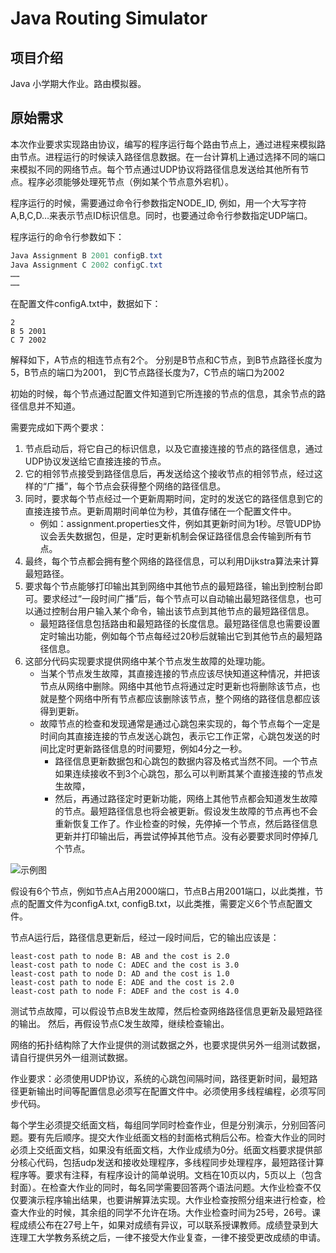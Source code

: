 # Java Routing Simulator

## 项目介绍
Java 小学期大作业。路由模拟器。

## 原始需求

本次作业要求实现路由协议，编写的程序运行每个路由节点上，通过进程来模拟路由节点。进程运行的时候读入路径信息数据。在一台计算机上通过选择不同的端口来模拟不同的网络节点。每个节点通过UDP协议将路径信息发送给其他所有节点。程序必须能够处理死节点（例如某个节点意外宕机）。

程序运行的时候，需要通过命令行参数指定NODE_ID, 例如，用一个大写字符A,B,C,D…来表示节点ID标识信息。同时，也要通过命令行参数指定UDP端口。

程序运行的命令行参数如下：
```Java Assignment A 2000 configA.txt
Java Assignment B 2001 configB.txt
Java Assignment C 2002 configC.txt
……
……
```
在配置文件configA.txt中，数据如下：
```
2
B 5 2001
C 7 2002
```

解释如下，A节点的相连节点有2个。 分别是B节点和C节点，到B节点路径长度为5，B节点的端口为2001， 到C节点路径长度为7，C节点的端口为2002

初始的时候，每个节点通过配置文件知道到它所连接的节点的信息，其余节点的路径信息并不知道。

需要完成如下两个要求：
1. 节点启动后，将它自己的标识信息，以及它直接连接的节点的路径信息，通过UDP协议发送给它直接连接的节点。
2. 它的相邻节点接受到路径信息后，再发送给这个接收节点的相邻节点，经过这样的“广播”，每个节点会获得整个网络的路径信息。
3. 同时，要求每个节点经过一个更新周期时间，定时的发送它的路径信息到它的直接连接节点。更新周期时间单位为秒，其值存储在一个配置文件中。
    * 例如：assignment.properties文件，例如其更新时间为1秒。尽管UDP协议会丢失数据包，但是，定时更新机制会保证路径信息会传输到所有节点。
4. 最终，每个节点都会拥有整个网络的路径信息，可以利用Dijkstra算法来计算最短路径。
5. 要求每个节点能够打印输出其到网络中其他节点的最短路径，输出到控制台即可。要求经过“一段时间广播”后，每个节点可以自动输出最短路径信息，也可以通过控制台用户输入某个命令，输出该节点到其他节点的最短路径信息。
    * 最短路径信息包括路由和最短路径的长度信息。最短路径信息也需要设置定时输出功能，例如每个节点每经过20秒后就输出它到其他节点的最短路径信息。
6. 这部分代码实现要求提供网络中某个节点发生故障的处理功能。
    * 当某个节点发生故障，其直接连接的节点应该尽快知道这种情况，并把该节点从网络中删除。网络中其他节点将通过定时更新也将删除该节点，也就是整个网络中所有节点都应该删除该节点，整个网络的路径信息都应该得到更新。
    * 故障节点的检查和发现通常是通过心跳包来实现的，每个节点每个一定是时间向其直接连接的节点发送心跳包，表示它工作正常，心跳包发送的时间比定时更新路径信息的时间要短，例如4分之一秒。
        * 路径信息更新数据包和心跳包的数据内容及格式当然不同。一个节点如果连续接收不到3个心跳包，那么可以判断其某个直接连接的节点发生故障，
        * 然后，再通过路径定时更新功能，网络上其他节点都会知道发生故障的节点。最短路径信息也将会被更新。假设发生故障的节点再也不会重新恢复工作了。作业检查的时候，先停掉一个节点，然后路径信息更新并打印输出后，再尝试停掉其他节点。没有必要要求同时停掉几个节点。

 ![示例图](https://images.gitee.com/uploads/images/2018/0718/151855_6c570330_1118822.png "屏幕截图.png")


假设有6个节点，例如节点A占用2000端口，节点B占用2001端口，以此类推，节点的配置文件为configA.txt, configB.txt，以此类推，需要定义6个节点配置文件。

节点A运行后，路径信息更新后，经过一段时间后，它的输出应该是：
```
least-cost path to node B: AB and the cost is 2.0
least-cost path to node C: ADEC and the cost is 3.0
least-cost path to node D: AD and the cost is 1.0
least-cost path to node E: ADE and the cost is 2.0
least-cost path to node F: ADEF and the cost is 4.0
```

测试节点故障，可以假设节点B发生故障，然后检查网络路径信息更新及最短路径的输出。
然后，再假设节点C发生故障，继续检查输出。

网络的拓扑结构除了大作业提供的测试数据之外，也要求提供另外一组测试数据，请自行提供另外一组测试数据。

作业要求：必须使用UDP协议，系统的心跳包间隔时间，路径更新时间，最短路径更新输出时间等配置信息必须写在配置文件中。必须使用多线程编程，必须写同步代码。

每个学生必须提交纸面文档，每组同学同时检查作业，但是分别演示，分别回答问题。要有先后顺序。提交大作业纸面文档的封面格式稍后公布。检查大作业的同时必须上交纸面文档，如果没有纸面文档，大作业成绩为0分。纸面文档要求提供部分核心代码，包括udp发送和接收处理程序，多线程同步处理程序，最短路径计算程序等。要求有注释，有程序设计的简单说明。文档在10页以内，5页以上（包含封面）。在检查大作业的同时，每名同学需要回答两个语法问题。大作业检查不仅仅要演示程序输出结果，也要讲解算法实现。大作业检查按照分组来进行检查，检查大作业的时候，其余组的同学不允许在场。大作业检查时间为25号，26号。课程成绩公布在27号上午，如果对成绩有异议，可以联系授课教师。成绩登录到大连理工大学教务系统之后，一律不接受大作业复查，一律不接受更改成绩的申请。


